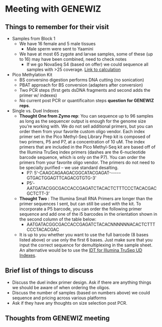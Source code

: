# Meeting with GENEWIZ


## Things to remember for their visit
 * Samples from Block 1
   * We have 16 female and 5 male tissues 
      * Male sperm were sent to Yaamini
   * We have at most 65 zygote and larvae samples, some of these (up to 16) may have been combined, need to check notes
      * If we go NovaSeq S4 (based on offer) we could sequence all samples with >25 coverage. [Link to calculation](https://github.com/epigeneticstoocean/2018OAExp_larvae/blob/master/notebook/20191112_illuminaCostCalSummary.md)
 * Pico Methylation Kit
   * BS conversino digestion performs DNA cutting (no sonication)
   * PBAT approach for BS conversion (adapters after conversion)
   * Two PCR steps (first gets dsDNA fragments and second adds the primer w/ indexes)
   * No current post PCR or quantificaiton steps **question for GENEWIZ reps**.
 * Single vs. Duel Indexes
    * **Thought One from Zymo rep**: You can sequence up to 96 samples as long as the sequencer output is enough for the genome size you’re working with. We do not sell additional primers, but you can order them from your favorite custom oligo vendor. Each index primer set in the Pico Methyl-Seq Library Prep kit is composed of two primers, P5 and P7, at a concentration of 10 uM. The index primers that are included in the Pico Methyl-Seq kit are based off of the Illumina TruSeq index primers (dashes are the 6-nucleotide barcode sequence, which is only on the P7). You can order the primers from your favorite oligo vendor. The primers do not need to be specially purified – we use standard desalting.
      * P7: 5’-CAAGCAGAAGACGGCATACGAGAT------GTGACTGGAGTTCAGACGTGTG-3’
      * P5’-AATGATACGGCGACCACCGAGATCTACACTCTTTCCCTACACGACGCTCTT-3’
    * **Thought Two** : The Illumina Small RNA Primers are longer than the primer sequences I sent, but can still be used with the kit. To incorporate a P5 barcode, you can order the following primer sequence and add one of the i5 barcodes in the orientation shown in the second column of the table below:
      * AATGATACGGCGACCACCGAGATCTACACNNNNNNACACTCTTTCCCTACACGAC
    * It is up to you whether you want to use the full barcode (8 bases listed above) or use only the first 6 bases. Just make sure that you input the correct sequence for demultiplexing in the sample sheet. An alternative would be to use the [IDT for Illumina TruSeq UD Indexes](https://support.illumina.com/sequencing/sequencing_kits/idt-truseq-dna-rna-udi.html).

## Brief list of things to discuss
  * Discuss the duel index primer design. Ask if there are anything things we should be aware of when ordering the oligos.
  * Discuss the number of samples (based on numbers above) we could sequence and pricing across various platforms
  * Ask if they have any thoughts on size selection post PCR.
  
## Thoughts from GENEWIZ meeting
